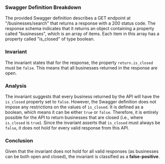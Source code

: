 ### Swagger Definition Breakdown
The provided Swagger definition describes a GET endpoint at "/businesses/search" that returns a response with a 200 status code. The response schema indicates that it returns an object containing a property called "businesses", which is an array of items. Each item in this array has a property called "is_closed" of type boolean.

### Invariant
The invariant states that for the response, the property `return.is_closed` must be `false`. This means that all businesses returned in the response are open.

### Analysis
The invariant suggests that every business returned by the API will have the `is_closed` property set to `false`. However, the Swagger definition does not impose any restrictions on the values of `is_closed`. It is defined as a boolean, which means it can be either `true` or `false`. Therefore, it is entirely possible for the API to return businesses that are closed (i.e., where `is_closed` is `true`). Since the invariant asserts that `is_closed` must always be `false`, it does not hold for every valid response from this API.

### Conclusion
Given that the invariant does not hold for all valid responses (as businesses can be both open and closed), the invariant is classified as a **false-positive**.
